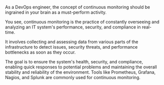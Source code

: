As a DevOps engineer, the concept of continuous monitoring should be ingrained in your brain as a must-perform activity.

You see, continuous monitoring is the practice of constantly overseeing and analyzing an IT system's performance, security, and compliance in real-time.

It involves collecting and assessing data from various parts of the infrastructure to detect issues, security threats, and performance bottlenecks as soon as they occur.

The goal is to ensure the system's health, security, and compliance, enabling quick responses to potential problems and maintaining the overall stability and reliability of the environment. Tools like Prometheus, Grafana, Nagios, and Splunk are commonly used for continuous monitoring.
